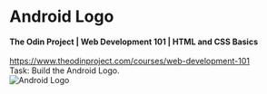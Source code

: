 <h1> Android Logo </h1> 

<strong> The Odin Project | Web Development 101 | HTML and CSS Basics </strong>  
<br/> 
https://www.theodinproject.com/courses/web-development-101
<br/> 
Task: 
Build the Android Logo. 
<br/> 
<img src="https://dunked.cdn.speedyrails.net/assets/prod/22884/700x0_p17s2tfgc31jte13d51pea1l2oblr3.png" alt="Android Logo">
